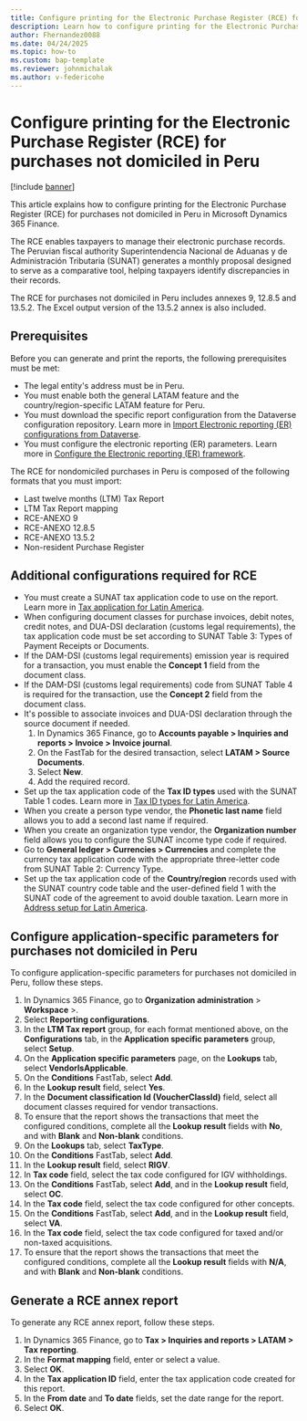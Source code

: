 ```yaml
---
title: Configure printing for the Electronic Purchase Register (RCE) for purchases not domiciled in Peru
description: Learn how to configure printing for the Electronic Purchase Register (RCE) for purchases not domiciled in Peru in Microsoft Dynamics 365 Finance.
author: Fhernandez0088
ms.date: 04/24/2025
ms.topic: how-to
ms.custom: bap-template
ms.reviewer: johnmichalak
ms.author: v-federicohe
---
```


# Configure printing for the Electronic Purchase Register (RCE) for purchases not domiciled in Peru

[!include [banner](../../includes/banner.md)]

This article explains how to configure printing for the Electronic Purchase Register (RCE) for purchases not domiciled in Peru in Microsoft Dynamics 365 Finance.

The RCE enables taxpayers to manage their electronic purchase records. The Peruvian fiscal authority Superintendencia Nacional de Aduanas y de Administración Tributaria (SUNAT) generates a monthly proposal designed to serve as a comparative tool, helping taxpayers identify discrepancies in their records.

The RCE for purchases not domiciled in Peru includes annexes 9, 12.8.5 and 13.5.2. The Excel output version of the 13.5.2 annex is also included.

## Prerequisites

Before you can generate and print the reports, the following prerequisites must be met:

- The legal entity's address must be in Peru.
- You must enable both the general LATAM feature and the country/region-specific LATAM feature for Peru.
- You must download the specific report configuration from the Dataverse configuration repository. Learn more in [Import Electronic reporting (ER) configurations from Dataverse](/dynamics365/finance/localizations/global/workspace/gsw-import-er-config-dataverse).
- You must configure the electronic reporting (ER) parameters. Learn more in [Configure the Electronic reporting (ER) framework](../../../fin-ops-core/dev-itpro/analytics/electronic-reporting-er-configure-parameters.md).

The RCE for nondomiciled purchases in Peru is composed of the following formats that you must import:
- Last twelve months (LTM) Tax Report
- LTM Tax Report mapping
- RCE-ANEXO 9
- RCE-ANEXO 12.8.5
- RCE-ANEXO 13.5.2
- Non-resident Purchase Register

## Additional configurations required for RCE

- You must create a SUNAT tax application code to use on the report. Learn more in [Tax application for Latin America](../ltm-core-tax-application.md).
- When configuring document classes for purchase invoices, debit notes, credit notes, and DUA-DSI declaration (customs legal requirements), the tax application code must be set according to  SUNAT Table 3: Types of Payment Receipts or Documents.
- If the DAM-DSI (customs legal requirements) emission year is required for a transaction, you must enable the **Concept 1** field from the document class.
- If the DAM-DSI (customs legal requirements) code from  SUNAT Table 4 is required for the transaction, use the **Concept 2** field from the document class.
- It's possible to associate invoices and DUA-DSI declaration through the source document if needed.
    1. In Dynamics 365 Finance, go to **Accounts payable \> Inquiries and reports \> Invoice \> Invoice journal**.
    1. On the FastTab for the desired transaction, select **LATAM \> Source Documents**.
    1. Select **New**.
    1. Add the required record.
- Set up the tax application code of the **Tax ID types** used with the SUNAT Table 1 codes. Learn more in [Tax ID types for Latin America](/dynamics365/finance/localizations/iberoamerica/ltm-core-tax-id-type).
- When you create a person type vendor, the **Phonetic last name** field allows you to add a second last name if required.
- When you create an organization type vendor, the **Organization number** field allows you to configure the SUNAT income type code if required.
- Go to **General ledger \> Currencies \> Currencies** and complete the currency tax application code with the appropriate three-letter code from SUNAT Table 2: Currency Type.
- Set up the tax application code of the **Country/region** records used with the SUNAT country code table and the user-defined field 1 with the SUNAT code of the agreement to avoid double taxation. Learn more in [Address setup for Latin America]( /dynamics365/finance/localizations/iberoamerica/ltm-core-address-setup#countryregion-configuration).

## Configure application-specific parameters for purchases not domiciled in Peru

To configure application-specific parameters for purchases not domiciled in Peru, follow these steps.

1. In Dynamics 365 Finance, go to **Organization administration** \> **Workspace** \>.
1. Select **Reporting configurations**.
1. In the **LTM Tax report** group, for each format mentioned above, on the **Configurations** tab, in the **Application specific parameters** group, select **Setup**.
1. On the **Application specific parameters** page, on the **Lookups** tab, select **VendorIsApplicable**.
1. On the **Conditions** FastTab, select **Add**.
1. In the **Lookup result** field, select **Yes**.
1. In the **Document classification Id (VoucherClassId)** field, select all document classes required for vendor transactions.
1. To ensure that the report shows the transactions that meet the configured conditions, complete all the **Lookup result** fields with **No**, and with **Blank** and **Non-blank** conditions.
1. On the **Lookups** tab, select **TaxType**.
1. On the **Conditions** FastTab, select **Add**.
1. In the **Lookup result** field, select **RIGV**.
1. In **Tax code** field, select the tax code configured for IGV withholdings.
1. On the **Conditions** FastTab, select **Add**, and in the **Lookup result** field, select **OC**.
1. In the **Tax code** field, select the tax code configured for other concepts.
1. On the **Conditions** FastTab, select **Add**, and in the **Lookup result** field, select **VA**.
1. In the **Tax code** field, select the tax code configured for taxed and/or non-taxed acquisitions.
1. To ensure that the report shows the transactions that meet the configured conditions, complete all the **Lookup result** fields with **N/A**, and with **Blank** and **Non-blank** conditions.

## Generate a RCE annex report

To generate any RCE annex report, follow these steps.

1. In Dynamics 365 Finance, go to **Tax \> Inquiries and reports \> LATAM \> Tax reporting**.
1. In the **Format mapping** field, enter or select a value.
1. Select **OK**.
1. In the **Tax application ID** field, enter the tax application code created for this report.
1. In the **From date** and **To date** fields, set the date range for the report.
1. Select **OK**.

